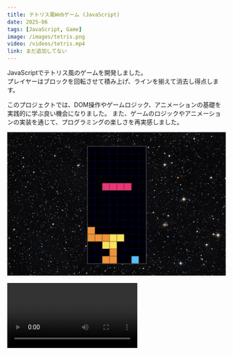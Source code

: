 ```yaml
---
title: テトリス風Webゲーム (JavaScript)
date: 2025-06
tags: [JavaScript, Game]
image: /images/tetris.png
video: /videos/tetris.mp4
link: まだ追加してない
---
```


JavaScriptでテトリス風のゲームを開発しました。  
プレイヤーはブロックを回転させて積み上げ、ラインを揃えて消去し得点します。  

このプロジェクトでは、DOM操作やゲームロジック、アニメーションの基礎を実践的に学ぶ良い機会になりました。
また、ゲームのロジックやアニメーションの実装を通じて、プログラミングの楽しさを再実感しました。

![スクリーンショット](/images/tetris.png)

<video src="/videos/tetris.mp4" controls class="rounded-lg shadow"></video>